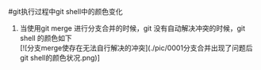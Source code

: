 #git执行过程中git shell中的颜色变化
1. 当使用git merge 进行分支合并的时候，git 没有自动解决冲突的时候，git shell 的颜色如下  
[![分支merge使存在无法自行解决的冲突](./pic/0001分支合并出现了问题后git shell的颜色状况.png)]


